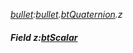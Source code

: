 _[bullet](../../modules/bullet/bullet-module.md):[bullet](../../modules/bullet/bullet-module.md).[btQuaternion](../../modules/bullet/bullet-btquaternion.md).z_
##### Field z:[btScalar](../../modules/bullet/bullet-btscalar.md)
